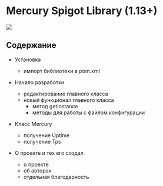 # Mercury Spigot Library (1.13+)

![](https://ledev.ru/files/github/MercurySpigotLibraryPOSTER.png)

## Содержание

* Установка
   * импорт библиотеки в pom.xml

* Начало разработки
   * редактирование главного класса
   * новый функционал главного класса
     * метод getInstance
     * методы для работы с файлом конфигурации

* Класс Mercury
   * получение Uptime
   * получение Tps

* О проекте и тех его создал 
   * о проекте
   * об авторах
   * отдельная благодарность
